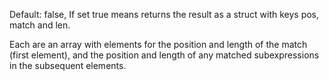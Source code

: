 Default: false, If set true means returns the result as a struct with keys pos, match and len.

Each are an array with elements for the position and length of the match (first element), and the position and length of any matched subexpressions in the subsequent elements.